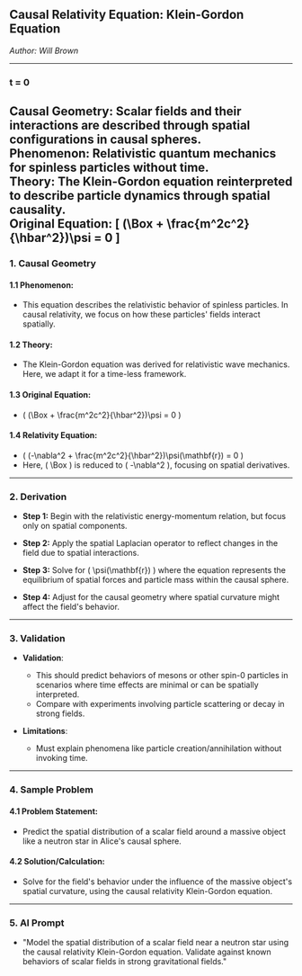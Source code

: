 ## **Causal Relativity Equation: Klein-Gordon Equation**

*Author: Will Brown*  

---

### **t = 0**  
**Causal Geometry:** Scalar fields and their interactions are described through spatial configurations in causal spheres.  
**Phenomenon:** Relativistic quantum mechanics for spinless particles without time.  
**Theory:** The Klein-Gordon equation reinterpreted to describe particle dynamics through spatial causality.  
**Original Equation:** 
\[
(\Box + \frac{m^2c^2}{\hbar^2})\psi = 0
\]
---

### **1. Causal Geometry**  
#### **1.1 Phenomenon:**  
- This equation describes the relativistic behavior of spinless particles. In causal relativity, we focus on how these particles' fields interact spatially.

#### **1.2 Theory:**  
- The Klein-Gordon equation was derived for relativistic wave mechanics. Here, we adapt it for a time-less framework.

#### **1.3 Original Equation:**  
- \( (\Box + \frac{m^2c^2}{\hbar^2})\psi = 0 \)

#### **1.4 Relativity Equation:**  
- \( (-\nabla^2 + \frac{m^2c^2}{\hbar^2})\psi(\mathbf{r}) = 0 \)
- Here, \( \Box \) is reduced to \( -\nabla^2 \), focusing on spatial derivatives.

---

### **2. Derivation**  

- **Step 1:** Begin with the relativistic energy-momentum relation, but focus only on spatial components.

- **Step 2:** Apply the spatial Laplacian operator to reflect changes in the field due to spatial interactions.

- **Step 3:** Solve for \( \psi(\mathbf{r}) \) where the equation represents the equilibrium of spatial forces and particle mass within the causal sphere.

- **Step 4:** Adjust for the causal geometry where spatial curvature might affect the field's behavior.

---

### **3. Validation**  

- **Validation**: 
  - This should predict behaviors of mesons or other spin-0 particles in scenarios where time effects are minimal or can be spatially interpreted.
  - Compare with experiments involving particle scattering or decay in strong fields.

- **Limitations**: 
  - Must explain phenomena like particle creation/annihilation without invoking time.

---

### **4. Sample Problem**  
#### **4.1 Problem Statement:**  
- Predict the spatial distribution of a scalar field around a massive object like a neutron star in Alice's causal sphere.

#### **4.2 Solution/Calculation:**  
- Solve for the field's behavior under the influence of the massive object's spatial curvature, using the causal relativity Klein-Gordon equation.

---

### **5. AI Prompt**  
- "Model the spatial distribution of a scalar field near a neutron star using the causal relativity Klein-Gordon equation. Validate against known behaviors of scalar fields in strong gravitational fields."
